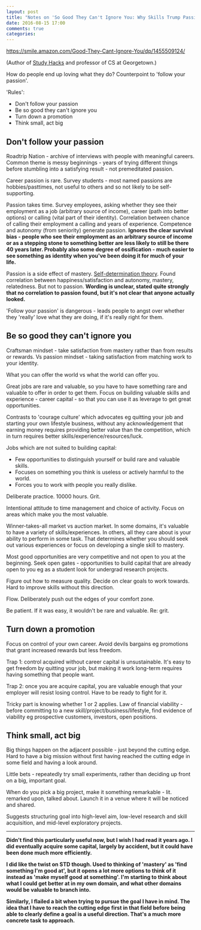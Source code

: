 ```yaml
---
layout: post
title: "Notes on 'So Good They Can't Ignore You: Why Skills Trump Passion in the Quest for Work You Love'"
date: 2016-08-15 17:00
comments: true
categories: 
---
```


<https://smile.amazon.com/Good-They-Cant-Ignore-You/dp/1455509124/>

(Author of [Study Hacks](http://calnewport.com/blog/) and professor of CS at Georgetown.)

How do people end up loving what they do? Counterpoint to 'follow your passion'. 

'Rules':

* Don't follow your passion
* Be so good they can't ignore you
* Turn down a promotion
* Think small, act big

## Don't follow your passion

Roadtrip Nation - archive of interviews with people with meaningful careers. Common theme is messy beginnings - years of trying different things before stumbling into a satisfying result - not premeditated passion.

Career passion is rare. Survey students - most named passions are hobbies/pasttimes, not useful to others and so not likely to be self-supporting.

Passion takes time. Survey employees, asking whether they see their employment as a job (arbitrary source of income), career (path into better options) or calling (vital part of their identity). Correlation between chance of calling their employment a calling and years of experience. Competence and autonomy (from seniority) generate passion. __Ignores the clear survival bias - people who see their employment as an arbitrary source of income or as a stepping stone to something better are less likely to still be there 40 years later. Probably also some degree of ossification - much easier to see something as identity when you've been doing it for much of your life.__

Passion is a side effect of mastery. [Self-determination theory](https://en.wikipedia.org/wiki/Self-determination_theory). Found correlation between happiness/satisfaction and autonomy, mastery, relatedness. But not to passion. __Wording is unclear, stated quite strongly that no correlation to passion found, but it's not clear that anyone actually looked.__

'Follow your passion' is dangerous - leads people to angst over whether they 'really' love what they are doing, if it's really right for them. 

## Be so good they can't ignore you

Craftsman mindset - take satisfaction from mastery rather than from results or rewards. Vs passion mindset - taking satisfaction from matching work to your identity. 

What you can offer the world vs what the world can offer you.

Great jobs are rare and valuable, so you have to have something rare and valuable to offer in order to get them. Focus on building valuable skills and experience - career capital - so that you can use it as leverage to get great opportunities.

Contrasts to 'courage culture' which advocates eg quitting your job and starting your own lifestyle business, without any acknowledgement that earning money requires providing better value than the competition, which in turn requires better skills/experience/resources/luck.

Jobs which are not suited to building capital:

* Few opportunities to distinguish yourself or build rare and valuable skills.
* Focuses on something you think is useless or actively harmful to the world.
* Forces you to work with people you really dislike.

Deliberate practice. 10000 hours. Grit.

Intentional attitude to time management and choice of activity. Focus on areas which make you the most valuable.

Winner-takes-all market vs auction market. In some domains, it's valuable to have a variety of skills/experiences. In others, all they care about is your ability to perform in some task. That determines whether you should seek out various experiences or focus on developing a single skill to mastery. 

Most good opportunities are very competitive and not open to you at the beginning. Seek open gates - opportunities to build capital that are already open to you eg as a student look for undergrad research projects. 

Figure out how to measure quality. Decide on clear goals to work towards. Hard to improve skills without this direction.

Flow. Deliberately push out the edges of your comfort zone.

Be patient. If it was easy, it wouldn't be rare and valuable. Re: grit. 

## Turn down a promotion

Focus on control of your own career. Avoid devils bargains eg promotions that grant increased rewards but less freedom.

Trap 1: control acquired without career capital is unsustainable. It's easy to get freedom by quitting your job, but making it work long-term requires having something that people want.

Trap 2: once you are acquire capital, you are valuable enough that your employer will resist losing control. Have to be ready to fight for it.

Tricky part is knowing whether 1 or 2 applies. Law of financial viability - before committing to a new skill/project/business/lifestyle, find evidence of viability eg prospective customers, investors, open positions. 

## Think small, act big

Big things happen on the adjacent possible - just beyond the cutting edge. Hard to have a big mission without first having reached the cutting edge in some field and having a look around.

Little bets - repeatedly try small experiments, rather than deciding up front on a big, important goal.

When do you pick a big project, make it something remarkable - lit. remarked upon, talked about. Launch it in a venue where it will be noticed and shared.

Suggests structuring goal into high-level aim, low-level research and skill acquisition, and mid-level exploratory projects.
___

__Didn't find this particularly useful now, but I wish I had read it years ago. I did eventually acquire some capital, largely by accident, but it could have been done much more efficiently.__

__I did like the twist on STD though. Used to thinking of 'mastery' as 'find something I'm good at', but it opens a lot more options to think of it instead as 'make myself good at something'. I'm starting to think about what I could get better at in my own domain, and what other domains would be valuable to branch into.__

__Similarly, I flailed a bit when trying to pursue the goal I have in mind. The idea that I have to reach the cutting edge first in that field before being able to clearly define a goal is a useful direction. That's a much more concrete task to approach.__
